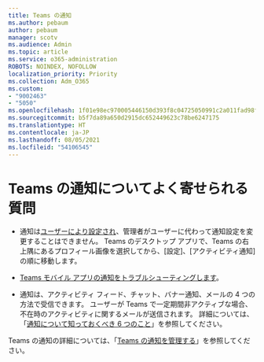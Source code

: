 ```yaml
---
title: Teams の通知
ms.author: pebaum
author: pebaum
manager: scotv
ms.audience: Admin
ms.topic: article
ms.service: o365-administration
ROBOTS: NOINDEX, NOFOLLOW
localization_priority: Priority
ms.collection: Adm_O365
ms.custom:
- "9002463"
- "5050"
ms.openlocfilehash: 1f01e98ec970005446150d393f8c04725050991c2a011fad98f22113f2246681
ms.sourcegitcommit: b5f7da89a650d2915dc652449623c78be6247175
ms.translationtype: HT
ms.contentlocale: ja-JP
ms.lasthandoff: 08/05/2021
ms.locfileid: "54106545"
---
```

# <a name="teams-notifications-faq"></a>Teams の通知についてよく寄せられる質問


- 通知は[ユーザーにより設定され](https://support.microsoft.com/office/1cc31834-5fe5-412b-8edb-43fecc78413d)、管理者がユーザーに代わって通知設定を変更することはできません。 Teams のデスクトップ アプリで、Teams の右上隅にあるプロフィール画像を選択してから、[設定]、[アクティビティ通知] の順に移動します。

- [Teams モバイル アプリの通知をトラブルシューティングします](https://support.microsoft.com/office/6d125ac2-e440-4fab-8e4c-2227a52d460c)。

- 通知は、アクティビティ フィード、チャット、バナー通知、メールの 4 つの方法で受信できます。 ユーザーが Teams で一定期間非アクティブな場合、不在時のアクティビティに関するメールが送信されます。 詳細については、「[通知について知っておくべき 6 つのこと](https://support.microsoft.com/office/abb62c60-3d15-4968-b86a-42fea9c22cf4)」を参照してください。

Teams の通知の詳細については、「[Teams の通知を管理する](https://support.office.com/article/1cc31834-5fe5-412b-8edb-43fecc78413d#ID0EAABAAA)」を参照してください。

